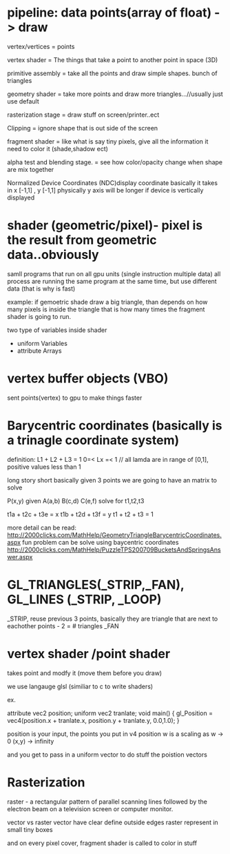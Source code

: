 

# pipeline:  data points(array of float) -> draw

vertex/vertices = points

vertex shader   = The things that take a point to another point in space (3D)

primitive assembly = take all the points and draw simple shapes. bunch of triangles

geometry shader  = take more points and draw more triangles...//usually just use default

rasterization stage  = draw stuff on screen/printer..ect

Clipping = ignore shape that is out side of the screen

fragment shader = like what is say tiny pixels, give all the information it need to color it (shade,shadow ect)

alpha test and blending stage. = see how color/opacity change when shape are mix together

Normalized Device Coordinates (NDC)display coordinate 
basically it takes in x [-1,1] , y [-1,1]
physically y axis will be longer if device is vertically displayed

# shader (geometric/pixel)-  pixel is the result from geometric data..obviously
samll programs that run on all gpu units (single instruction multiple data)
all process are running the same program at the same time, but use different data (that is why is fast)

example: if gemoetric shade draw a big triangle, than depends on how many pixels is inside the triangle
that is how many times the fragment shader is going to run.

two type of variables inside shader
* uniform Variables
* attribute Arrays


# vertex buffer objects (VBO) 

sent points(vertex) to gpu to make things faster

# Barycentric coordinates (basically is a trinagle coordinate system)
definition:
L1 + L2 + L3 = 1
0=< Lx =< 1 // all lamda are in range of [0,1], positive values less than 1

long story short basically
given 3 points we are going to have an matrix to solve

P(x,y) given A(a,b) B(c,d) C(e,f) 
solve for t1,t2,t3

t1a + t2c + t3e = x
t1b + t2d + t3f = y
t1 + t2 + t3 = 1

more detail can be read: http://2000clicks.com/MathHelp/GeometryTriangleBarycentricCoordinates.aspx
fun problem can be solve using baycentric coordinates http://2000clicks.com/MathHelp/PuzzleTPS200709BucketsAndSpringsAnswer.aspx


# GL_TRIANGLES(_STRIP,_FAN), GL_LINES (_STRIP, _LOOP)

_STRIP, reuse previous 3 points, basically they are triangle that are next to eachother
points - 2 = # triangles
_FAN

# vertex shader /point shader

takes point and modfy it (move them before you draw)

we use langauge glsl (similiar to c to write shaders)

ex.

attribute vec2 position;
uniform vec2 tranlate;
void main()
{
    gl_Position = vec4(position.x + tranlate.x, position.y + tranlate.y, 0.0,1.0);
}


position is your input, the points you put in
v4 position w is a scaling as w -> 0 (x,y) -> infinity

and you get to pass in a uniform vector to do stuff the poistion vectors

# Rasterization

raster - a rectangular pattern of parallel scanning lines followed by the electron beam on a 
television screen or computer monitor.

vector vs raster
vector have clear define outside edges
raster represent in small tiny boxes

and on every pixel cover, fragment shader is called to color in stuff



